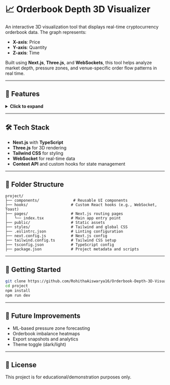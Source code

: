 
# 📈 Orderbook Depth 3D Visualizer

An interactive 3D visualization tool that displays real-time cryptocurrency orderbook data. The graph represents:
- **X-axis**: Price  
- **Y-axis**: Quantity  
- **Z-axis**: Time

Built using **Next.js**, **Three.js**, and **WebSockets**, this tool helps analyze market depth, pressure zones, and venue-specific order flow patterns in real time.

---

## 🚀 Features

<details>
<summary><strong>Click to expand</strong></summary>

### 🔍 3D Orderbook Graph
- Rotating 3D graph with real-time updates.
- Distinct bid (green) and ask (red) bars.
- Manual zoom, rotate, and pan controls.

### 📊 Orderbook Data Visualization
- Bars with height representing quantity.
- Depth visualization with cumulative quantity.
- Scaled tick marks and real-time smooth transitions.

### 🌐 Real-time Data Integration
- Live connection to public crypto exchange APIs.
- Dynamic updates without freezing animation.
- Graceful fallback handling on connection loss.

### 🏷️ Venue Filtering System
- Filter data by trading venues like Binance, OKX, etc.
- Venue-specific colors and toggles.
- Display legend with venue details.

### 🔥 Pressure Zone Analysis
- Highlight zones with high order concentration.
- Heatmap gradients based on intensity.
- Alerts and summary statistics.

### ⚙️ Interactive Controls
- Filter by price range, quantity threshold, or venue.
- Switch between real-time and historical modes.
- Quick search for specific price levels.

### 🧠 Advanced Visuals
- Order flow and trade execution animations.
- Volume profile overlays and spread analysis.
- Order matching and market depth overlays.

### 📱 Responsive & Optimized
- Touch controls for mobile.
- Level-of-detail (LOD) rendering.
- 60 FPS optimized 3D animations.

</details>

---

## 🛠️ Tech Stack

- **Next.js** with **TypeScript**
- **Three.js** for 3D rendering
- **Tailwind CSS** for styling
- **WebSocket** for real-time data
- **Context API** and custom hooks for state management

---

## 📁 Folder Structure

```
project/
├── components/               # Reusable UI components
├── hooks/                   # Custom React hooks (e.g., WebSocket, Toast)
├── pages/                   # Next.js routing pages
│   └── index.tsx            # Main app entry point
├── public/                  # Static assets
├── styles/                  # Tailwind and global CSS
├── .eslintrc.json           # Linting configuration
├── next.config.js           # Next.js config
├── tailwind.config.ts       # Tailwind CSS setup
├── tsconfig.json            # TypeScript config
├── package.json             # Project metadata and scripts
```

---

## 🧪 Getting Started

```bash
git clone https://github.com/RohithaAiswarya16/Orderbook-Depth-3D-Visualizer
cd project
npm install
npm run dev
```

---

## 🔮 Future Improvements

- ML-based pressure zone forecasting
- Orderbook imbalance heatmaps
- Export snapshots and analytics
- Theme toggle (dark/light)

---

## 📄 License

This project is for educational/demonstration purposes only.

